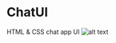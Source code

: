 # ChatUI
HTML &amp; CSS chat app UI
![alt text](https://github.com/[username]/[reponame]/blob/[branch]/image.jpg?raw=true)
